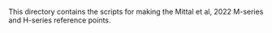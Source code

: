 This directory contains the scripts for making the Mittal et al, 2022 M-series and H-series reference points.
